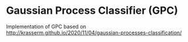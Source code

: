 # Gaussian Process Classifier (GPC)
Implementation of GPC based on http://krasserm.github.io/2020/11/04/gaussian-processes-classification/
